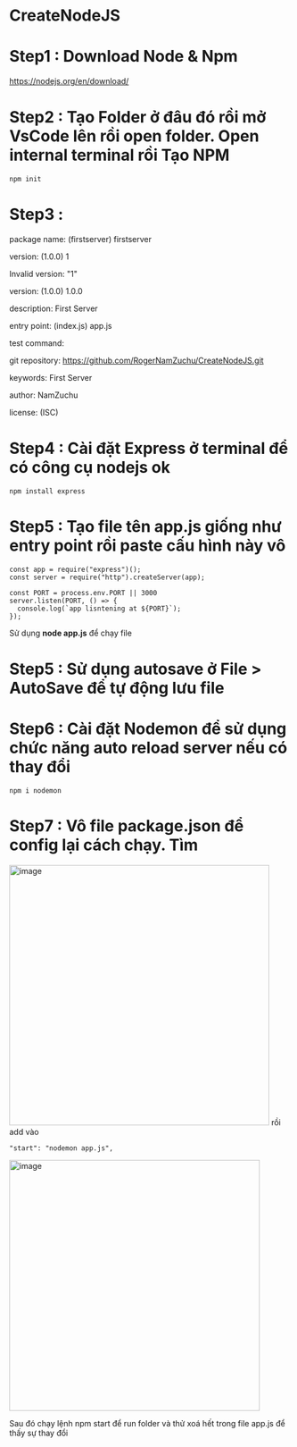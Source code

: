 # CreateNodeJS

# Step1 : Download Node & Npm

https://nodejs.org/en/download/

# Step2 : Tạo Folder ở đâu đó rồi mở VsCode lên rồi open folder. Open internal terminal rồi Tạo NPM
```
npm init
```

# Step3 : 

package name: (firstserver) firstserver

version: (1.0.0) 1

Invalid version: "1"

version: (1.0.0) 1.0.0

description: First Server

entry point: (index.js) app.js

test command: 

git repository: https://github.com/RogerNamZuchu/CreateNodeJS.git

keywords: First Server

author: NamZuchu

license: (ISC)  

# Step4 : Cài đặt Express ở terminal để có công cụ nodejs ok
```
npm install express
```

# Step5 : Tạo file tên app.js giống như entry point rồi paste cấu hình này vô
```
const app = require("express")();
const server = require("http").createServer(app);

const PORT = process.env.PORT || 3000
server.listen(PORT, () => {
  console.log(`app lisntening at ${PORT}`);
});
```

Sử dụng **node app.js** để chạy file


# Step5 : Sử dụng autosave ở File > AutoSave để tự động lưu file

# Step6 : Cài đặt Nodemon để sử dụng chức năng auto reload server nếu có thay đổi
```
npm i nodemon
```

# Step7 : Vô file package.json để config lại cách chạy. Tìm 
<img width="466" alt="image" src="https://user-images.githubusercontent.com/108333173/176154081-bd4c200c-238e-4061-b004-94522483839f.png">
rồi add vào


```
"start": "nodemon app.js",
```

<img width="449" alt="image" src="https://user-images.githubusercontent.com/108333173/176154219-61553f90-91d0-4f36-bc28-f1d5b30cf068.png">

Sau đó chạy lệnh npm start để run folder và thử xoá hết trong file app.js để thấy sự thay đổi
